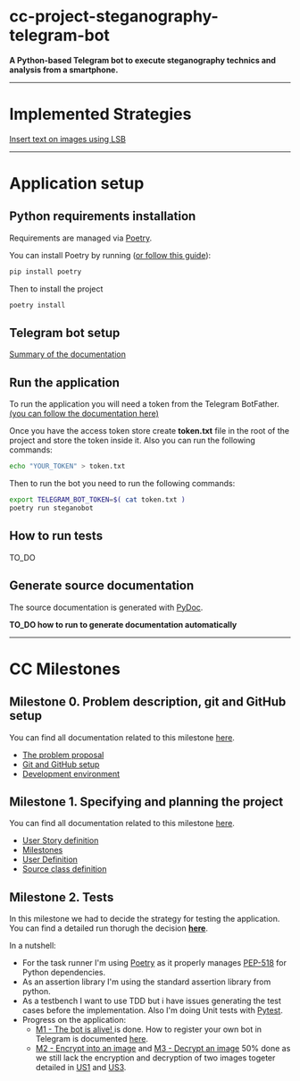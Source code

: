 # cc-project-steganography-telegram-bot

**A Python-based Telegram bot to execute steganography technics and analysis from a smartphone.**

---
# Implemented Strategies
[Insert text on images using LSB](docu/LSB-on-images.md)

---
# Application setup
## Python requirements installation

Requirements are managed via [Poetry](https://python-poetry.org/).

You can install Poetry by running ([or follow this guide](https://python-poetry.org/docs/)):
```bash
pip install poetry
```

Then to install the project 
```bash
poetry install
```

## Telegram bot setup

[Summary of the documentation](docu/telegram-bot-quick-guide.md)

## Run the application

To run the application you will need a token from the Telegram BotFather.[(you can follow the documentation here)](docu/telegram-bot-quick-guide.md)

Once you have the access token store create **token.txt** file in the root of the project and store the token inside it.
Also you can run the following commands:
```bash
echo "YOUR_TOKEN" > token.txt
```

Then to run the bot you need to run the following commands:
```bash
export TELEGRAM_BOT_TOKEN=$( cat token.txt )
poetry run steganobot
```

## How to run tests
TO_DO
## Generate source documentation

The source documentation is generated with [PyDoc](https://docs.python.org/es/3/library/pydoc.html).

**TO_DO how to run to generate documentation automatically**

---
# CC Milestones

## Milestone 0. Problem description, git and GitHub setup

You can find all documentation related to this milestone [here](milestone-docu/0-milestone/).

- [The problem proposal](milestone-docu/0-milestone/problem-description.md)
- [Git and GitHub setup](milestone-docu/0-milestone/git-github-setup.md)
- [Development environment](milestone-docu/0-milestone/setup-environment.md)

## Milestone 1. Specifying and planning the project

You can find all documentation related to this milestone [here](milestone-docu/1-milestone/).
- [User Story definition](https://github.com/dext0s/cc-project-steganography-telegram-bot/issues)
- [Milestones](https://github.com/dext0s/cc-project-steganography-telegram-bot/milestones)
- [User Definition](milestone-docu/1-milestone/user-definition.md)
- [Source class definition](milestone-docu/1-milestone/class-definition.md)

## Milestone 2. Tests

In this milestone we had to decide the strategy for testing the application. You can find a detailed run thorugh the decision [**here**](milestone-docu/2-milestone/test-strategy.md).

In a nutshell:

- For the task runner I'm using [Poetry](https://python-poetry.org/) as it properly manages [PEP-518](https://peps.python.org/pep-0518) for Python dependencies.
- As an assertion library I'm using the standard assertion library from python.
- As a testbench I want to use TDD but i have issues generating the test cases before the implementation. Also I'm doing Unit tests with [Pytest](https://pypi.org/project/pytest/).
- Progress on the application:
  -  [M1 - The bot is alive! ](https://github.com/dext0s/cc-project-steganography-telegram-bot/milestone/1) is done. How to register your own bot in Telegram is documented [here](docu/telegram-bot-quick-guide.md).
  -  [M2 - Encrypt into an image](https://github.com/dext0s/cc-project-steganography-telegram-bot/milestone/2) and [M3 - Decrypt an image](https://github.com/dext0s/cc-project-steganography-telegram-bot/milestone/3) 50% done as we still lack the encryption and decryption of two images togeter detailed in [US1](https://github.com/dext0s/cc-project-steganography-telegram-bot/issues/1) and [US3](https://github.com/dext0s/cc-project-steganography-telegram-bot/issues/3).
  